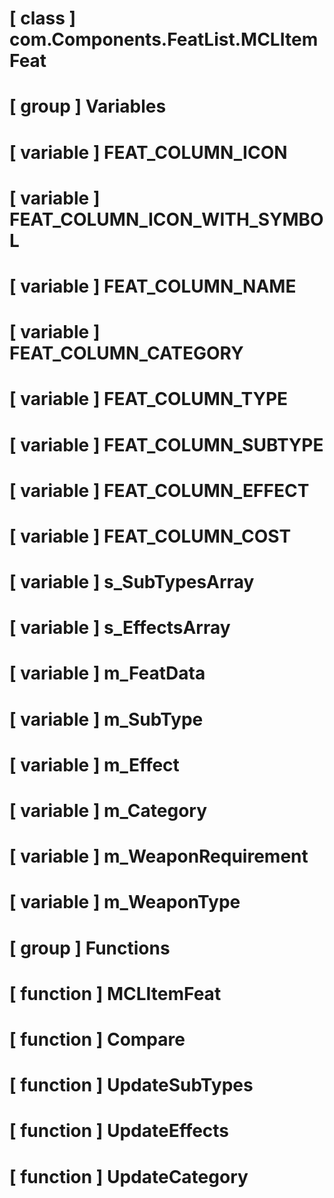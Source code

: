 # [ class ] com.Components.FeatList.MCLItemFeat

# [ group ] Variables

# [ variable ] FEAT_COLUMN_ICON

# [ variable ] FEAT_COLUMN_ICON_WITH_SYMBOL

# [ variable ] FEAT_COLUMN_NAME

# [ variable ] FEAT_COLUMN_CATEGORY

# [ variable ] FEAT_COLUMN_TYPE

# [ variable ] FEAT_COLUMN_SUBTYPE

# [ variable ] FEAT_COLUMN_EFFECT

# [ variable ] FEAT_COLUMN_COST

# [ variable ] s_SubTypesArray

# [ variable ] s_EffectsArray

# [ variable ] m_FeatData

# [ variable ] m_SubType

# [ variable ] m_Effect

# [ variable ] m_Category

# [ variable ] m_WeaponRequirement

# [ variable ] m_WeaponType

# [ group ] Functions

# [ function ] MCLItemFeat

# [ function ] Compare

# [ function ] UpdateSubTypes

# [ function ] UpdateEffects

# [ function ] UpdateCategory

